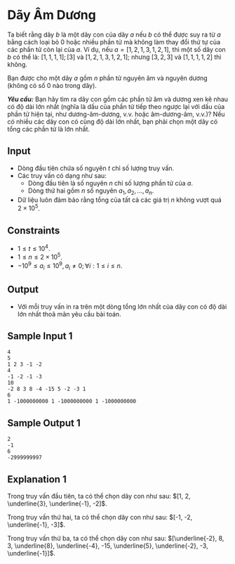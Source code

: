 # Dãy Âm Dương

Ta biết rằng dãy $b$ là một dãy con của dãy $a$ nếu $b$ có thể được suy ra từ $a$ bằng cách loại bỏ $0$ hoặc nhiều phần tử mà không làm thay đổi thứ tự của các phần tử còn lại của $a$. Ví dụ, nếu $a=[1, 2, 1, 3, 1, 2, 1],$ thì một số dãy con $b$ có thể là: $[1, 1, 1, 1]; [3]$ và $[1, 2, 1, 3, 1, 2, 1];$ nhưng $[3, 2, 3]$ và $[1, 1, 1, 1, 2]$ thì không.

Bạn được cho một dãy $a$ gồm $n$ phần tử nguyên âm và nguyên dương (không có số $0$ nào trong dãy).

***Yêu cầu:*** Bạn hãy tìm ra dãy con gồm các phần tử âm và dương xen kẽ nhau có độ dài lớn nhất (nghĩa là dấu của phần tử tiếp theo ngược lại với dấu của phần tử hiện tại, như dương-âm-dương, v.v. hoặc âm-dương-âm, v.v.)? Nếu có nhiều các dãy con có cùng độ dài lớn nhất, bạn phải chọn một dãy có tổng các phần tử là lớn nhất.

## Input

- Dòng đầu tiên chứa số nguyên $t$ chỉ số lượng truy vấn.
- Các truy vấn có dạng như sau:
    - Dòng đầu tiên là số nguyên $n$ chỉ số lượng phần tử của $a$.
    - Dòng thứ hai gồm $n$ số nguyên $a_1, a_2, ..., a_n$.
- Dữ liệu luôn đảm bảo rằng tổng của tất cả các giá trị $n$ không vượt quá $2 \times 10^5$.

## Constraints

- $1 \le t \le 10^4$.
- $1 \le n \le 2 \times 10^5$.
- $-10^9 \le a_i \le 10^9, a_i \ne 0; \forall i: 1 \le i \le n$.

## Output

- Với mỗi truy vấn in ra trên một dòng tổng lớn nhất của dãy con có độ dài lớn nhất thoã mãn yêu cầu bài toán.

## Sample Input 1

```
4
5
1 2 3 -1 -2
4
-1 -2 -1 -3
10
-2 8 3 8 -4 -15 5 -2 -3 1
6
1 -1000000000 1 -1000000000 1 -1000000000
```

## Sample Output 1

```
2
-1
6
-2999999997
```

## Explanation 1

Trong truy vấn đầu tiên, ta có thể chọn dãy con như sau: $[1, 2, \underline{3}, \underline{-1}, -2]$.

Trong truy vấn thứ hai, ta có thể chọn dãy con như sau: $[-1, 
-2, \underline{-1}, -3]$.

Trong truy vấn thứ ba, ta có thể chọn dãy con như sau: $[\underline{-2}, 8, 3, \underline{8}, \underline{-4}, -15, \underline{5}, \underline{-2}, -3, \underline{-1}]$.

